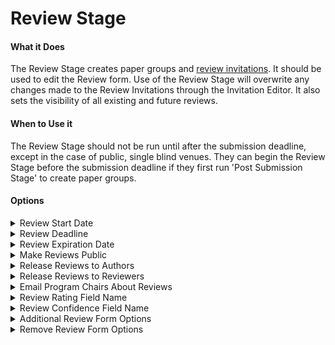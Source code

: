 # Review Stage

#### What it Does&#x20;

The Review Stage creates paper groups and [review invitations](../default-forms/default-review-form.md). It should be used to edit the Review form. Use of the Review Stage will overwrite any changes made to the Review Invitations through the Invitation Editor. It also sets the visibility of all existing and future reviews.&#x20;

#### When to Use it

The Review Stage should not be run until after the submission deadline, except in the case of public, single blind venues. They can begin the Review Stage before the submission deadline if they first run 'Post Submission Stage' to create paper groups.&#x20;

#### Options

<details>

<summary>Review Start Date</summary>

* When Review Invitations will open for Reviewers, in GMT
* Optional
* Defaults to now

</details>

<details>

<summary>Review Deadline</summary>

* When Review Invitations will close for Reviewers, in GMT
* Required

</details>

<details>

<summary>Review Expiration Date</summary>

* After this date, no more reviews can be submitted. This is the hard deadline reviewers will not be able to see.
* Enter a time and date in GMT using the following format: YYYY/MM/DD HH:MM (e.g. 2019/01/31 23:59)
* Optional
* Default is 30 minutes after the review deadline

</details>

<details>

<summary>Make Reviews Public</summary>

* If yes, sets the readers of existing and future reviews to 'everyone'.&#x20;
* Required&#x20;
* Will not work if submissions are not public

</details>

<details>

<summary>Release Reviews to Authors</summary>

* If yes, sets the readers of existing and future reviews to include paper authors.&#x20;
* Required&#x20;
* Will not work if 'Make Reviews Public' is selected while submissions are not public

</details>

<details>

<summary>Release Reviews to Reviewers</summary>

* Sets the visibility of existing and future reviews.&#x20;
* Required

</details>

<details>

<summary>Email Program Chairs About Reviews</summary>

* Determines if PCs will be notified of future review submissions.
* Required

</details>

<details>

<summary>Review Rating Field Name</summary>

* Determines which field should be used to calculate the average "rating" on the PC console. You should enter a field that has been added via "Additional Review Form Options".&#x20;
* The selected field should have options that follow the format "number: description". For example, "1: Very poor".&#x20;
* Required
* Defaults to "rating"

</details>

<details>

<summary>Review Confidence Field Name</summary>

* Determines which field should be used to calculate the average "confidence" on the PC console. You should enter a field that has been added via "Additional Review Form Options".&#x20;
* The selected field should have options that follow the format "number: description". For example, "1: Not confident".&#x20;
* Required
* Defaults to "confidence"

</details>

<details>

<summary>Additional Review Form Options </summary>

* Adds or overwrites fields to the Review Form. Expects valid JSON surrounded by a single pair of curly braces {}. Read more about the accepted field types [here](../../getting-started/frequently-asked-questions/what-field-types-are-supported-in-the-forms.md).&#x20;
* Optional&#x20;
* Defaults to [default Review Form](../default-forms/default-review-form.md).

</details>

<details>

<summary>Remove Review Form Options</summary>

* Removes fields from the Review form. Expects a comma separated list of field names in lowercase.
* Optional&#x20;
* Defaults to [default Review Form](../default-forms/default-review-form.md).

</details>
